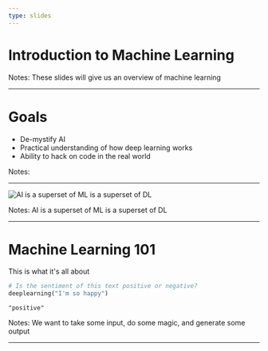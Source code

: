 ```yaml
---
type: slides
---
```


# Introduction to Machine Learning

Notes: These slides will give us an overview of machine learning

---

# Goals

- De-mystify AI
- Practical understanding of how deep learning works
- Ability to hack on code in the real world

Notes:

---

<img src="chapter_1/ai_ml_dl.png" alt="AI is a superset of ML is a superset of DL" style="display:block;margin:auto" />

Notes: AI is a superset of ML is a superset of DL

---

# Machine Learning 101

This is what it's all about

```python
# Is the sentiment of this text positive or negative?
deeplearning("I'm so happy")
```

```out
"positive"
```

Notes: We want to take some input, do some magic, and generate some output

---
